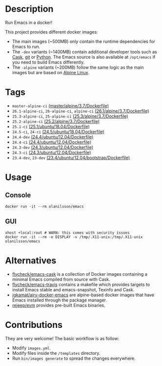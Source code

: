 # Description

Run Emacs in a docker!

This project provides different docker images:

- The main images (~500MB) only contain the runtime dependencies for Emacs to run.
- The `-dev` variants (~1400MB) contain additional developer tools such as [Cask](https://cask.readthedocs.io),
  [git](https://git-scm.com) or [Python](https://www.python.org).  The Emacs source is also available at `/opt/emacs` if
  you need to build Emacs differently.
- The `-alpine` variants (~200MB) follow the same logic as the main images but are based on
  [Alpine Linux](https://alpinelinux.org).

# Tags

- `master-alpine-ci` [(master/alpine/3.7/Dockerfile)](https://github.com/snogge/docker-emacs/blob/master/master/alpine/3.7/Dockerfile)
- `26.1-alpine-ci`, `26-alpine-ci`, `alpine-ci` [(26.1/alpine/3.7/Dockerfile)](https://github.com/snogge/docker-emacs/blob/master/26.1/alpine/3.7/Dockerfile)
- `25.3-alpine-ci`, `25-alpine-ci` [(25.3/alpine/3.7/Dockerfile)](https://github.com/snogge/docker-emacs/blob/master/25.3/alpine/3.7/Dockerfile)
- `25.2-alpine-ci` [(25.2/alpine/3.7/Dockerfile)](https://github.com/snogge/docker-emacs/blob/master/25.2/alpine/3.7/Dockerfile)
- `25.1-ci` [(25.1/ubuntu/18.04/Dockerfile)](https://github.com/snogge/docker-emacs/blob/master/25.1/ubuntu/18.04/Dockerfile)
- `24.5-ci`, `24-ci` [(24.5/ubuntu/18.04/Dockerfile)](https://github.com/snogge/docker-emacs/blob/master/24.5/ubuntu/18.04/Dockerfile)
- `24.4-dev` [(24.4/ubuntu/12.04/Dockerfile)](https://github.com/snogge/docker-emacs/blob/master/24.4/ubuntu/12.04/Dockerfile)
- `24.4-ci` [(24.4/ubuntu/12.04/Dockerfile)](https://github.com/snogge/docker-emacs/blob/master/24.4/ubuntu/12.04/Dockerfile)
- `24.3-dev` [(24.3/ubuntu/12.04/Dockerfile)](https://github.com/snogge/docker-emacs/blob/master/24.3/ubuntu/12.04/Dockerfile)
- `24.3-ci` [(24.3/ubuntu/12.04/Dockerfile)](https://github.com/snogge/docker-emacs/blob/master/24.3/ubuntu/12.04/Dockerfile)
- `23.4-dev`, `23-dev` [(23.4/ubuntu/12.04/bootstrap/Dockerfile)](https://github.com/snogge/docker-emacs/blob/master/23.4/ubuntu/12.04/bootstrap/Dockerfile)

# Usage

## Console

``` shell
docker run -it --rm olanilsson/emacs
```

## GUI

``` shell
xhost +local:root # WARN: this comes with security issues
docker run -it --rm -e DISPLAY -v /tmp/.X11-unix:/tmp/.X11-unix olanilsson/emacs
```

# Alternatives

- [flycheck/emacs-cask](https://hub.docker.com/r/flycheck/emacs-cask) is a collection of Docker images containing a
  minimal Emacs compiled from source with Cask.
- [flycheck/emacs-travis](https://github.com/flycheck/emacs-travis) contains a makefile which provides targets to
  install Emacs stable and emacs-snapshot, Texinfo and Cask.
- [jgkamat/airy-docker-emacs](https://github.com/jgkamat/airy-docker-emacs) are alpine-based docker images that have
  Emacs installed through the package manager.
- [rejeep/evm](https://github.com/rejeep/evm) provides pre-built Emacs binaries.

# Contributions

They are very welcome! The basic workflow is as follow:

- Modify `images.yml`.
- Modify files inside the `/templates` directory.
- Run `bin/images generate` to spread the changes everywhere.
